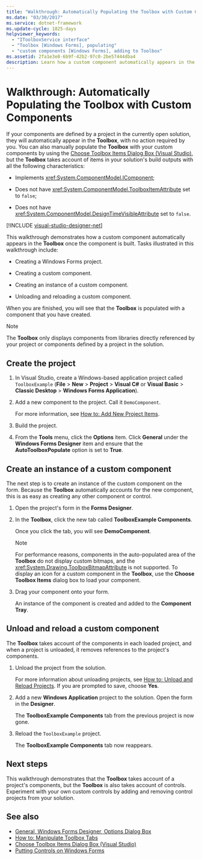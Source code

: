 ```yaml
---
title: "Walkthrough: Automatically Populating the Toolbox with Custom Components"
ms.date: "03/30/2017"
ms.service: dotnet-framework
ms.update-cycle: 1825-days
helpviewer_keywords:
  - "IToolboxService interface"
  - "Toolbox [Windows Forms], populating"
  - "custom components [Windows Forms], adding to Toolbox"
ms.assetid: 2fa1e3e8-6b9f-42b2-97c0-2be57444dba4
description: Learn how a custom component automatically appears in the Toolbox once the component is built by a user.
---
```

# Walkthrough: Automatically Populating the Toolbox with Custom Components

If your components are defined by a project in the currently open solution, they will automatically appear in the **Toolbox**, with no action required by you. You can also manually populate the **Toolbox** with your custom components by using the [Choose Toolbox Items Dialog Box (Visual Studio)](/previous-versions/visualstudio/visual-studio-2010/dyca0t6t(v=vs.100)), but the **Toolbox** takes account of items in your solution's build outputs with all the following characteristics:

- Implements <xref:System.ComponentModel.IComponent>;

- Does not have <xref:System.ComponentModel.ToolboxItemAttribute> set to `false`;

- Does not have <xref:System.ComponentModel.DesignTimeVisibleAttribute> set to `false`.

[!INCLUDE [visual-studio-designer-net](../includes/visual-studio-designer-net.md)]

This walkthrough demonstrates how a custom component automatically appears in the **Toolbox** once the component is built. Tasks illustrated in this walkthrough include:

- Creating a Windows Forms project.

- Creating a custom component.

- Creating an instance of a custom component.

- Unloading and reloading a custom component.

When you are finished, you will see that the **Toolbox** is populated with a component that you have created.

> [!NOTE]
> The **Toolbox** only displays components from libraries directly referenced by your project or components defined by a project in the solution.

## Create the project

1. In Visual Studio, create a Windows-based application project called `ToolboxExample` (**File** > **New** > **Project** > **Visual C#** or **Visual Basic** > **Classic Desktop** > **Windows Forms Application**).

2. Add a new component to the project. Call it `DemoComponent`.

     For more information, see [How to: Add New Project Items](/previous-versions/visualstudio/visual-studio-2010/w0572c5b(v=vs.100)).

3. Build the project.

4. From the **Tools** menu, click the **Options** item. Click **General** under the **Windows Forms Designer** item and ensure that the **AutoToolboxPopulate** option is set to **True**.

## Create an instance of a custom component

The next step is to create an instance of the custom component on the form. Because the **Toolbox** automatically accounts for the new component, this is as easy as creating any other component or control.

1. Open the project's form in the **Forms Designer**.

2. In the **Toolbox**, click the new tab called **ToolboxExample Components**.

     Once you click the tab, you will see **DemoComponent**.

    > [!NOTE]
    > For performance reasons, components in the auto-populated area of the **Toolbox** do not display custom bitmaps, and the <xref:System.Drawing.ToolboxBitmapAttribute> is not supported. To display an icon for a custom component in the **Toolbox**, use the **Choose Toolbox Items** dialog box to load your component.

3. Drag your component onto your form.

     An instance of the component is created and added to the **Component Tray**.

## Unload and reload a custom component

The **Toolbox** takes account of the components in each loaded project, and when a project is unloaded, it removes references to the project's components.

1. Unload the project from the solution.

     For more information about unloading projects, see [How to: Unload and Reload Projects](/previous-versions/visualstudio/visual-studio-2010/tt479x1t(v=vs.100)). If you are prompted to save, choose **Yes**.

2. Add a new **Windows Application** project to the solution. Open the form in the **Designer**.

     The **ToolboxExample Components** tab from the previous project is now gone.

3. Reload the `ToolboxExample` project.

     The **ToolboxExample Components** tab now reappears.

## Next steps

This walkthrough demonstrates that the **Toolbox** takes account of a project's components, but the **Toolbox** is also takes account of controls. Experiment with your own custom controls by adding and removing control projects from your solution.

## See also

- [General, Windows Forms Designer, Options Dialog Box](/previous-versions/visualstudio/visual-studio-2010/5aazxs78(v=vs.100))
- [How to: Manipulate Toolbox Tabs](/previous-versions/visualstudio/visual-studio-2010/66kwe227(v=vs.100))
- [Choose Toolbox Items Dialog Box (Visual Studio)](/previous-versions/visualstudio/visual-studio-2010/dyca0t6t(v=vs.100))
- [Putting Controls on Windows Forms](putting-controls-on-windows-forms.md)
